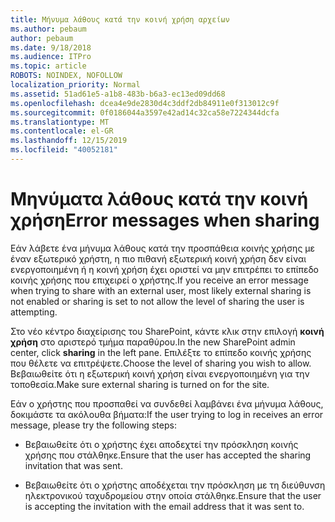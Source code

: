```yaml
---
title: Μήνυμα λάθους κατά την κοινή χρήση αρχείων
ms.author: pebaum
author: pebaum
ms.date: 9/18/2018
ms.audience: ITPro
ms.topic: article
ROBOTS: NOINDEX, NOFOLLOW
localization_priority: Normal
ms.assetid: 51ad61e5-a1b8-483b-b6a3-ec13ed09dd68
ms.openlocfilehash: dcea4e9de2830d4c3ddf2db84911e0f313012c9f
ms.sourcegitcommit: 0f0186044a3597e42ad14c32ca58e7224344dcfa
ms.translationtype: MT
ms.contentlocale: el-GR
ms.lasthandoff: 12/15/2019
ms.locfileid: "40052181"
---
```

# <a name="error-messages-when-sharing"></a><span data-ttu-id="a70b5-102">Μηνύματα λάθους κατά την κοινή χρήση</span><span class="sxs-lookup"><span data-stu-id="a70b5-102">Error messages when sharing</span></span>

<span data-ttu-id="a70b5-103">Εάν λάβετε ένα μήνυμα λάθους κατά την προσπάθεια κοινής χρήσης με έναν εξωτερικό χρήστη, η πιο πιθανή εξωτερική κοινή χρήση δεν είναι ενεργοποιημένη ή η κοινή χρήση έχει οριστεί να μην επιτρέπει το επίπεδο κοινής χρήσης που επιχειρεί ο χρήστης.</span><span class="sxs-lookup"><span data-stu-id="a70b5-103">If you receive an error message when trying to share with an external user, most likely external sharing is not enabled or sharing is set to not allow the level of sharing the user is attempting.</span></span>
  
<span data-ttu-id="a70b5-104">Στο νέο κέντρο διαχείρισης του SharePoint, κάντε κλικ στην επιλογή **κοινή χρήση** στο αριστερό τμήμα παραθύρου.</span><span class="sxs-lookup"><span data-stu-id="a70b5-104">In the  new SharePoint admin center, click **sharing** in the left pane.</span></span> <span data-ttu-id="a70b5-105">Επιλέξτε το επίπεδο κοινής χρήσης που θέλετε να επιτρέψετε.</span><span class="sxs-lookup"><span data-stu-id="a70b5-105">Choose the level of sharing you wish to allow.</span></span> <span data-ttu-id="a70b5-106">Βεβαιωθείτε ότι η εξωτερική κοινή χρήση είναι ενεργοποιημένη για την τοποθεσία.</span><span class="sxs-lookup"><span data-stu-id="a70b5-106">Make sure external sharing is turned on for the site.</span></span> 
  
<span data-ttu-id="a70b5-107">Εάν ο χρήστης που προσπαθεί να συνδεθεί λαμβάνει ένα μήνυμα λάθους, δοκιμάστε τα ακόλουθα βήματα:</span><span class="sxs-lookup"><span data-stu-id="a70b5-107">If the user trying to log in receives an error message, please try the following steps:</span></span>
  
- <span data-ttu-id="a70b5-108">Βεβαιωθείτε ότι ο χρήστης έχει αποδεχτεί την πρόσκληση κοινής χρήσης που στάλθηκε.</span><span class="sxs-lookup"><span data-stu-id="a70b5-108">Ensure that the user has accepted the sharing invitation that was sent.</span></span>
    
- <span data-ttu-id="a70b5-109">Βεβαιωθείτε ότι ο χρήστης αποδέχεται την πρόσκληση με τη διεύθυνση ηλεκτρονικού ταχυδρομείου στην οποία στάλθηκε.</span><span class="sxs-lookup"><span data-stu-id="a70b5-109">Ensure that the user is accepting the invitation with the email address that it was sent to.</span></span>
    

